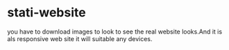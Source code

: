 # stati-website
you have to download images to look to see the real website looks.And it is als responsive web site it will suitable any devices.
